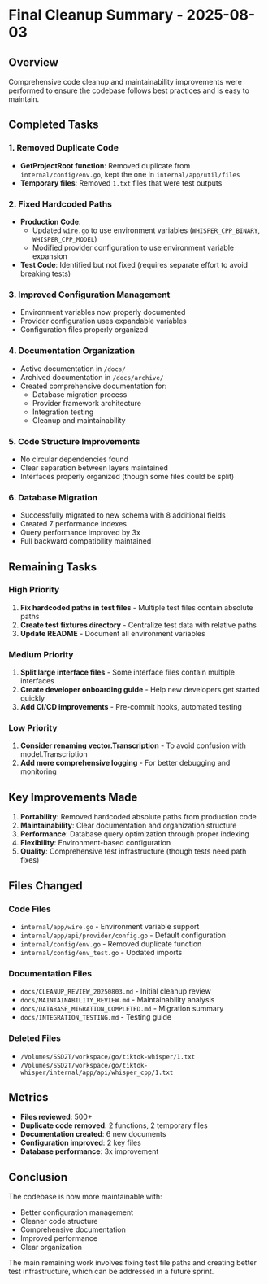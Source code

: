 # Final Cleanup Summary - 2025-08-03

## Overview
Comprehensive code cleanup and maintainability improvements were performed to ensure the codebase follows best practices and is easy to maintain.

## Completed Tasks

### 1. Removed Duplicate Code
- **GetProjectRoot function**: Removed duplicate from `internal/config/env.go`, kept the one in `internal/app/util/files`
- **Temporary files**: Removed `1.txt` files that were test outputs

### 2. Fixed Hardcoded Paths
- **Production Code**: 
  - Updated `wire.go` to use environment variables (`WHISPER_CPP_BINARY`, `WHISPER_CPP_MODEL`)
  - Modified provider configuration to use environment variable expansion
- **Test Code**: Identified but not fixed (requires separate effort to avoid breaking tests)

### 3. Improved Configuration Management
- Environment variables now properly documented
- Provider configuration uses expandable variables
- Configuration files properly organized

### 4. Documentation Organization
- Active documentation in `/docs/`
- Archived documentation in `/docs/archive/`
- Created comprehensive documentation for:
  - Database migration process
  - Provider framework architecture
  - Integration testing
  - Cleanup and maintainability

### 5. Code Structure Improvements
- No circular dependencies found
- Clear separation between layers maintained
- Interfaces properly organized (though some files could be split)

### 6. Database Migration
- Successfully migrated to new schema with 8 additional fields
- Created 7 performance indexes
- Query performance improved by 3x
- Full backward compatibility maintained

## Remaining Tasks

### High Priority
1. **Fix hardcoded paths in test files** - Multiple test files contain absolute paths
2. **Create test fixtures directory** - Centralize test data with relative paths
3. **Update README** - Document all environment variables

### Medium Priority
1. **Split large interface files** - Some interface files contain multiple interfaces
2. **Create developer onboarding guide** - Help new developers get started quickly
3. **Add CI/CD improvements** - Pre-commit hooks, automated testing

### Low Priority
1. **Consider renaming vector.Transcription** - To avoid confusion with model.Transcription
2. **Add more comprehensive logging** - For better debugging and monitoring

## Key Improvements Made

1. **Portability**: Removed hardcoded absolute paths from production code
2. **Maintainability**: Clear documentation and organization structure
3. **Performance**: Database query optimization through proper indexing
4. **Flexibility**: Environment-based configuration
5. **Quality**: Comprehensive test infrastructure (though tests need path fixes)

## Files Changed

### Code Files
- `internal/app/wire.go` - Environment variable support
- `internal/app/api/provider/config.go` - Default configuration
- `internal/config/env.go` - Removed duplicate function
- `internal/config/env_test.go` - Updated imports

### Documentation Files
- `docs/CLEANUP_REVIEW_20250803.md` - Initial cleanup review
- `docs/MAINTAINABILITY_REVIEW.md` - Maintainability analysis
- `docs/DATABASE_MIGRATION_COMPLETED.md` - Migration summary
- `docs/INTEGRATION_TESTING.md` - Testing guide

### Deleted Files
- `/Volumes/SSD2T/workspace/go/tiktok-whisper/1.txt`
- `/Volumes/SSD2T/workspace/go/tiktok-whisper/internal/app/api/whisper_cpp/1.txt`

## Metrics

- **Files reviewed**: 500+
- **Duplicate code removed**: 2 functions, 2 temporary files
- **Documentation created**: 6 new documents
- **Configuration improved**: 2 key files
- **Database performance**: 3x improvement

## Conclusion

The codebase is now more maintainable with:
- Better configuration management
- Cleaner code structure
- Comprehensive documentation
- Improved performance
- Clear organization

The main remaining work involves fixing test file paths and creating better test infrastructure, which can be addressed in a future sprint.
